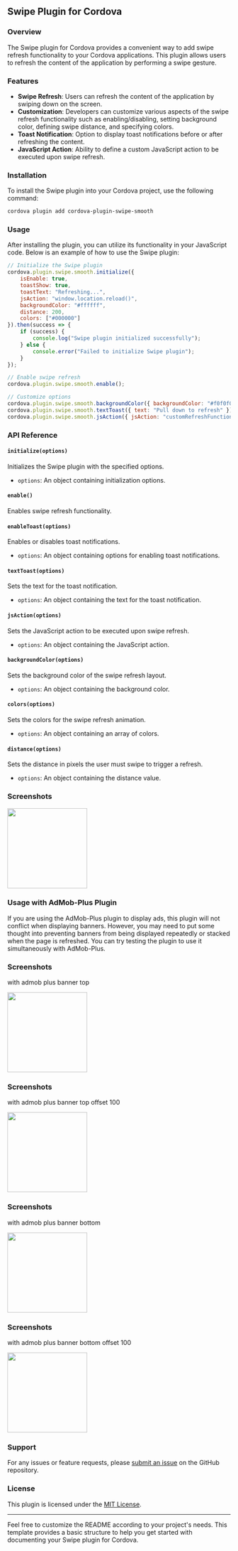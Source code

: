 ## Swipe Plugin for Cordova

### Overview

The Swipe plugin for Cordova provides a convenient way to add swipe refresh functionality to your Cordova applications. This plugin allows users to refresh the content of the application by performing a swipe gesture.

### Features

- **Swipe Refresh**: Users can refresh the content of the application by swiping down on the screen.
- **Customization**: Developers can customize various aspects of the swipe refresh functionality such as enabling/disabling, setting background color, defining swipe distance, and specifying colors.
- **Toast Notification**: Option to display toast notifications before or after refreshing the content.
- **JavaScript Action**: Ability to define a custom JavaScript action to be executed upon swipe refresh.

### Installation

To install the Swipe plugin into your Cordova project, use the following command:

```bash
cordova plugin add cordova-plugin-swipe-smooth
```

### Usage

After installing the plugin, you can utilize its functionality in your JavaScript code. Below is an example of how to use the Swipe plugin:

```javascript
// Initialize the Swipe plugin
cordova.plugin.swipe.smooth.initialize({
    isEnable: true,
    toastShow: true,
    toastText: "Refreshing...",
    jsAction: "window.location.reload()",
    backgroundColor: "#ffffff",
    distance: 200,
    colors: ["#000000"]
}).then(success => {
    if (success) {
        console.log("Swipe plugin initialized successfully");
    } else {
        console.error("Failed to initialize Swipe plugin");
    }
});

// Enable swipe refresh
cordova.plugin.swipe.smooth.enable();

// Customize options
cordova.plugin.swipe.smooth.backgroundColor({ backgroundColor: "#f0f0f0" });
cordova.plugin.swipe.smooth.textToast({ text: "Pull down to refresh" });
cordova.plugin.swipe.smooth.jsAction({ jsAction: "customRefreshFunction()" });
```

### API Reference

#### `initialize(options)`

Initializes the Swipe plugin with the specified options.

- `options`: An object containing initialization options.

#### `enable()`

Enables swipe refresh functionality.

#### `enableToast(options)`

Enables or disables toast notifications.

- `options`: An object containing options for enabling toast notifications.

#### `textToast(options)`

Sets the text for the toast notification.

- `options`: An object containing the text for the toast notification.

#### `jsAction(options)`

Sets the JavaScript action to be executed upon swipe refresh.

- `options`: An object containing the JavaScript action.

#### `backgroundColor(options)`

Sets the background color of the swipe refresh layout.

- `options`: An object containing the background color.

#### `colors(options)`

Sets the colors for the swipe refresh animation.

- `options`: An object containing an array of colors.

#### `distance(options)`

Sets the distance in pixels the user must swipe to trigger a refresh.

- `options`: An object containing the distance value.

### Screenshots

<img src="./images/1.gif" width="180px"/>

### Usage with AdMob-Plus Plugin

If you are using the AdMob-Plus plugin to display ads, this plugin will not conflict when displaying banners. However, you may need to put some thought into preventing banners from being displayed repeatedly or stacked when the page is refreshed. You can try testing the plugin to use it simultaneously with AdMob-Plus.

### Screenshots

with admob plus banner top

<img src="./images/2.gif" width="180px"/>

### Screenshots

with admob plus banner top offset 100

<img src="./images/3.gif" width="180px"/>

### Screenshots

with admob plus banner bottom

<img src="./images/4.gif" width="180px"/>

### Screenshots

with admob plus banner bottom offset 100

<img src="./images/5.gif" width="180px"/>



### Support

For any issues or feature requests, please [submit an issue](<issue-tracker-url>) on the GitHub repository.

### License

This plugin is licensed under the [MIT License](<license-url>).

---

Feel free to customize the README according to your project's needs. This template provides a basic structure to help you get started with documenting your Swipe plugin for Cordova.
